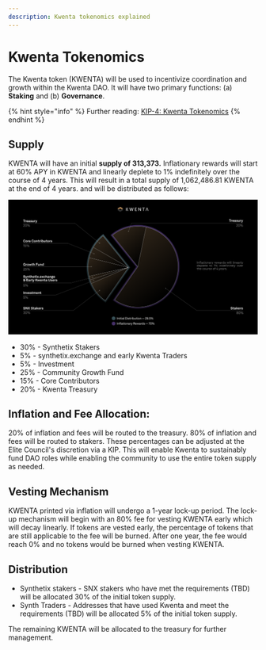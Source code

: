 ```yaml
---
description: Kwenta tokenomics explained
---
```


# Kwenta Tokenomics

The Kwenta token (KWENTA) will be used to incentivize coordination and growth within the Kwenta DAO. It will have two primary functions: (a) **Staking** and (b) **Governance**.

{% hint style="info" %}
Further reading: [KIP-4: Kwenta Tokenomics](https://kips.kwenta.io/kips/kip-4/)
{% endhint %}

## Supply

KWENTA will have an initial **supply of 313,373.** Inflationary rewards will start at 60% APY in KWENTA and linearly deplete to 1% indefinitely over the course of 4 years. This will result in a total supply of 1,062,486.81 KWENTA at the end of 4 years. and will be distributed as follows:

![](../.gitbook/assets/Tokenomics.png)

* 30% - Synthetix Stakers
* 5% - synthetix.exchange and early Kwenta Traders
* 5% - Investment
* 25% - Community Growth Fund
* 15% - Core Contributors
* 20% - Kwenta Treasury

## Inflation and Fee Allocation:

20% of inflation and fees will be routed to the treasury. 80% of inflation and fees will be routed to stakers. These percentages can be adjusted at the Elite Council's discretion via a KIP. This will enable Kwenta to sustainably fund DAO roles while enabling the community to use the entire token supply as needed.

## Vesting Mechanism

KWENTA printed via inflation will undergo a 1-year lock-up period. The lock-up mechanism will begin with an 80% fee for vesting KWENTA early which will decay linearly. If tokens are vested early, the percentage of tokens that are still applicable to the fee will be burned. After one year, the fee would reach 0% and no tokens would be burned when vesting KWENTA.

## Distribution

* Synthetix stakers - SNX stakers who have met the requirements (TBD) will be allocated 30% of the initial token supply.
* Synth Traders - Addresses that have used Kwenta and meet the requirements (TBD) will be allocated 5% of the initial token supply.

The remaining KWENTA will be allocated to the treasury for further management.
